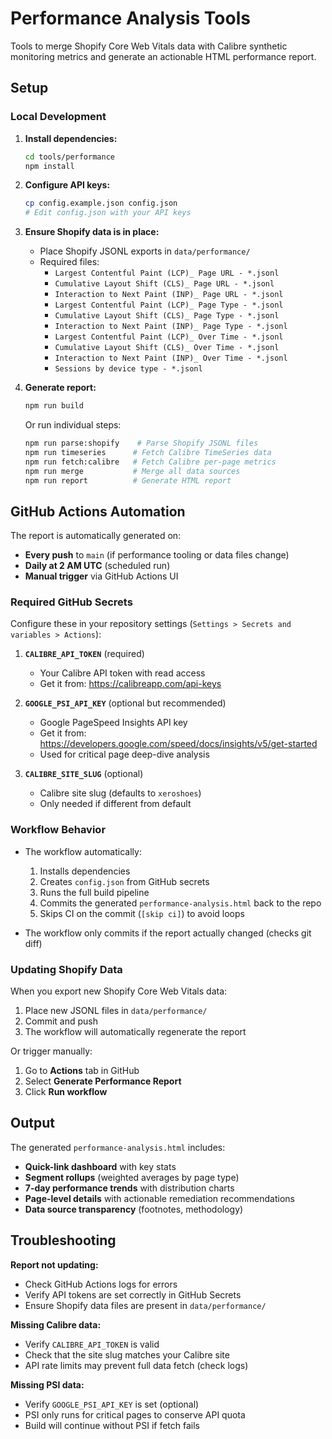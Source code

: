 # Performance Analysis Tools

Tools to merge Shopify Core Web Vitals data with Calibre synthetic monitoring metrics and generate an actionable HTML performance report.

## Setup

### Local Development

1. **Install dependencies:**
   ```bash
   cd tools/performance
   npm install
   ```

2. **Configure API keys:**
   ```bash
   cp config.example.json config.json
   # Edit config.json with your API keys
   ```

3. **Ensure Shopify data is in place:**
   - Place Shopify JSONL exports in `data/performance/`
   - Required files:
     - `Largest Contentful Paint (LCP)_ Page URL - *.jsonl`
     - `Cumulative Layout Shift (CLS)_ Page URL - *.jsonl`
     - `Interaction to Next Paint (INP)_ Page URL - *.jsonl`
     - `Largest Contentful Paint (LCP)_ Page Type - *.jsonl`
     - `Cumulative Layout Shift (CLS)_ Page Type - *.jsonl`
     - `Interaction to Next Paint (INP)_ Page Type - *.jsonl`
     - `Largest Contentful Paint (LCP)_ Over Time - *.jsonl`
     - `Cumulative Layout Shift (CLS)_ Over Time - *.jsonl`
     - `Interaction to Next Paint (INP)_ Over Time - *.jsonl`
     - `Sessions by device type - *.jsonl`

4. **Generate report:**
   ```bash
   npm run build
   ```

   Or run individual steps:
   ```bash
   npm run parse:shopify    # Parse Shopify JSONL files
   npm run timeseries      # Fetch Calibre TimeSeries data
   npm run fetch:calibre   # Fetch Calibre per-page metrics
   npm run merge           # Merge all data sources
   npm run report          # Generate HTML report
   ```

## GitHub Actions Automation

The report is automatically generated on:
- **Every push** to `main` (if performance tooling or data files change)
- **Daily at 2 AM UTC** (scheduled run)
- **Manual trigger** via GitHub Actions UI

### Required GitHub Secrets

Configure these in your repository settings (`Settings > Secrets and variables > Actions`):

1. **`CALIBRE_API_TOKEN`** (required)
   - Your Calibre API token with read access
   - Get it from: https://calibreapp.com/api-keys

2. **`GOOGLE_PSI_API_KEY`** (optional but recommended)
   - Google PageSpeed Insights API key
   - Get it from: https://developers.google.com/speed/docs/insights/v5/get-started
   - Used for critical page deep-dive analysis

3. **`CALIBRE_SITE_SLUG`** (optional)
   - Calibre site slug (defaults to `xeroshoes`)
   - Only needed if different from default

### Workflow Behavior

- The workflow automatically:
  1. Installs dependencies
  2. Creates `config.json` from GitHub secrets
  3. Runs the full build pipeline
  4. Commits the generated `performance-analysis.html` back to the repo
  5. Skips CI on the commit (`[skip ci]`) to avoid loops

- The workflow only commits if the report actually changed (checks git diff)

### Updating Shopify Data

When you export new Shopify Core Web Vitals data:

1. Place new JSONL files in `data/performance/`
2. Commit and push
3. The workflow will automatically regenerate the report

Or trigger manually:
1. Go to **Actions** tab in GitHub
2. Select **Generate Performance Report**
3. Click **Run workflow**

## Output

The generated `performance-analysis.html` includes:
- **Quick-link dashboard** with key stats
- **Segment rollups** (weighted averages by page type)
- **7-day performance trends** with distribution charts
- **Page-level details** with actionable remediation recommendations
- **Data source transparency** (footnotes, methodology)

## Troubleshooting

**Report not updating:**
- Check GitHub Actions logs for errors
- Verify API tokens are set correctly in GitHub Secrets
- Ensure Shopify data files are present in `data/performance/`

**Missing Calibre data:**
- Verify `CALIBRE_API_TOKEN` is valid
- Check that the site slug matches your Calibre site
- API rate limits may prevent full data fetch (check logs)

**Missing PSI data:**
- Verify `GOOGLE_PSI_API_KEY` is set (optional)
- PSI only runs for critical pages to conserve API quota
- Build will continue without PSI if fetch fails
